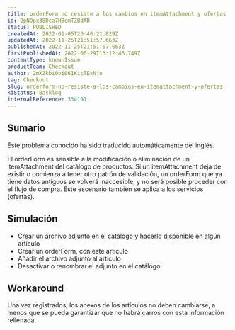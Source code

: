 ```yaml
---
title: orderForm no resiste a los cambios en itemAttachment y ofertas
id: 2pNOpx38Dca7HBomTZBdAD
status: PUBLISHED
createdAt: 2022-01-05T20:40:21.829Z
updatedAt: 2022-11-25T21:51:57.663Z
publishedAt: 2022-11-25T21:51:57.663Z
firstPublishedAt: 2022-06-29T13:12:46.749Z
contentType: knownIssue
productTeam: Checkout
author: 2mXZkbi0oi061KicTExNjo
tag: Checkout
slug: orderform-no-resiste-a-los-cambios-en-itemattachment-y-ofertas
kiStatus: Backlog
internalReference: 334191
---
```


## Sumario

<div class="alert alert-info">
  <p>Este problema conocido ha sido traducido automáticamente del inglés.</p>
</div>


El orderForm es sensible a la modificación o eliminación de un itemAttachment del catálogo de productos. Si un itemAttachment deja de existir o comienza a tener otro patrón de validación, un orderForm que ya tiene datos antiguos se volverá inaccesible, y no será posible proceder con el flujo de compra.
Este escenario también se aplica a los servicios (ofertas).



## Simulación



- Crear un archivo adjunto en el catálogo y hacerlo disponible en algún artículo
- Crear un orderForm, con este artículo
- Añadir el archivo adjunto al artículo
- Desactivar o renombrar el adjunto en el catálogo



## Workaround


Una vez registrados, los anexos de los artículos no deben cambiarse, a menos que se pueda garantizar que no habrá carros con esta información rellenada.


